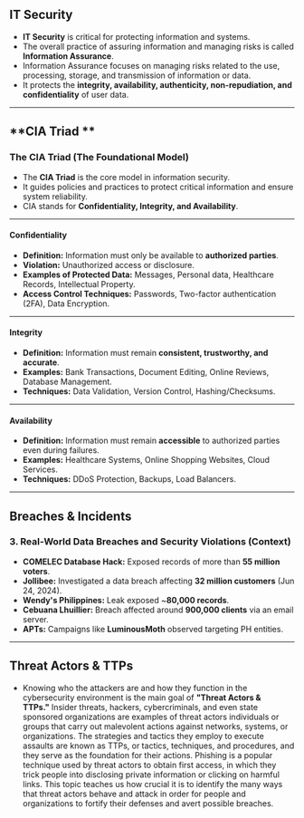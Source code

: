 ## **IT Security**

- **IT Security** is critical for protecting information and systems.
- The overall practice of assuring information and managing risks is called **Information Assurance**.
- Information Assurance focuses on managing risks related to the use, processing, storage, and transmission of information or data.
- It protects the **integrity, availability, authenticity, non-repudiation, and confidentiality** of user data.

--- 

## **CIA Triad **

### The CIA Triad (The Foundational Model)
- The **CIA Triad** is the core model in information security.
- It guides policies and practices to protect critical information and ensure system reliability.
- CIA stands for **Confidentiality, Integrity, and Availability**.
---
 #### Confidentiality 
- **Definition:** Information must only be available to **authorized parties**.
- **Violation:** Unauthorized access or disclosure.
- **Examples of Protected Data:** Messages, Personal data, Healthcare Records, Intellectual Property.
- **Access Control Techniques:** Passwords, Two-factor authentication (2FA), Data Encryption.
---
#### Integrity 
- **Definition:** Information must remain **consistent, trustworthy, and accurate**.
- **Examples:** Bank Transactions, Document Editing, Online Reviews, Database Management.
- **Techniques:** Data Validation, Version Control, Hashing/Checksums.
---
#### Availability
- **Definition:** Information must remain **accessible** to authorized parties even during failures.
- **Examples:** Healthcare Systems, Online Shopping Websites, Cloud Services.
- **Techniques:** DDoS Protection, Backups, Load Balancers.
---

## **Breaches & Incidents**

### 3. Real-World Data Breaches and Security Violations (Context)
- **COMELEC Database Hack:** Exposed records of more than **55 million voters**.
- **Jollibee:** Investigated a data breach affecting **32 million customers** (Jun 24, 2024).
- **Wendy's Philippines:** Leak exposed ~**80,000 records**.
- **Cebuana Lhuillier:** Breach affected around **900,000 clients** via an email server.
- **APTs:** Campaigns like **LuminousMoth** observed targeting PH entities.

---

## **Threat Actors & TTPs**

- Knowing who the attackers are and how they function in the cybersecurity environment is the main goal of **"Threat Actors & TTPs."** Insider threats, hackers, cybercriminals, and even state sponsored organizations are examples of threat actors individuals or groups that carry out malevolent actions against networks, systems, or organizations. The strategies and tactics they employ to execute assaults are known as TTPs, or tactics, techniques, and procedures, and they serve as the foundation for their actions. Phishing is a popular technique used by threat actors to obtain first access, in which they trick people into disclosing private information or clicking on harmful links. This topic teaches us how crucial it is to identify the many ways that threat actors behave and attack in order for people and organizations to fortify their defenses and avert possible breaches.
